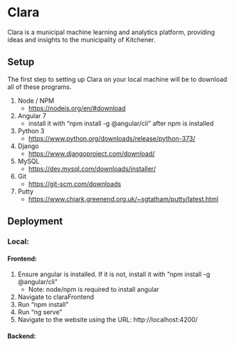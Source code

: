 # Clara
Clara is a municipal machine learning and analytics platform,  providing ideas and insights to the municipality of Kitchener.

## Setup ##
The first step to setting up Clara on your local machine will be to download all of these programs. 
1. Node / NPM
   - https://nodejs.org/en/#download
2. Angular 7
   - install it with “npm install -g @angular/cli” after npm is installed
3. Python 3
   - https://www.python.org/downloads/release/python-373/
4. Django
   - https://www.djangoproject.com/download/
5. MySQL
   - https://dev.mysql.com/downloads/installer/
6. Git
   - https://git-scm.com/downloads
7. Putty
   - https://www.chiark.greenend.org.uk/~sgtatham/putty/latest.html

## Deployment ##
### Local: ###
#### Frontend: ####
1. Ensure angular is installed. If it is not, install it with “npm install -g @angular/cli”
   - Note: node/npm is required to install angular
2. Navigate to claraFrontend
3. Run “npm install”
4. Run “ng serve”
5. Navigate to the website using the URL: http://localhost:4200/

#### Backend: ####
